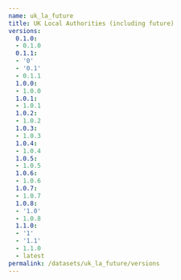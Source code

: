 ```yaml
---
name: uk_la_future
title: UK Local Authorities (including future)
versions:
  0.1.0:
  - 0.1.0
  0.1.1:
  - '0'
  - '0.1'
  - 0.1.1
  1.0.0:
  - 1.0.0
  1.0.1:
  - 1.0.1
  1.0.2:
  - 1.0.2
  1.0.3:
  - 1.0.3
  1.0.4:
  - 1.0.4
  1.0.5:
  - 1.0.5
  1.0.6:
  - 1.0.6
  1.0.7:
  - 1.0.7
  1.0.8:
  - '1.0'
  - 1.0.8
  1.1.0:
  - '1'
  - '1.1'
  - 1.1.0
  - latest
permalink: /datasets/uk_la_future/versions
---
```

